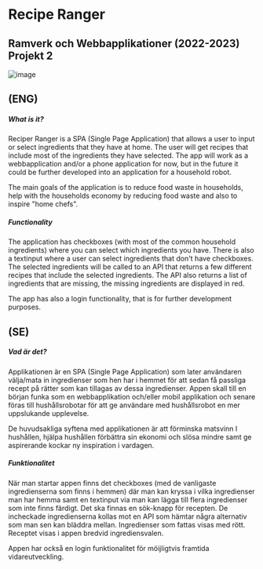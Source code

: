 # Recipe Ranger
## Ramverk och Webbapplikationer (2022-2023) Projekt 2

![image](https://user-images.githubusercontent.com/4623879/208313056-cabd6135-320b-4399-a46d-4c2dd4d467ec.png)

## (ENG)

##### What is it?
Reciper Ranger is a SPA (Single Page Application) that allows a user to input or select ingredients that they have at home. The user will get recipes that include most of the ingredients they have selected. The app will work as a webbapplication and/or a phone application for now, but in the future it could be further developed into an application for a household robot.

The main goals of the application is to reduce food waste in households, help with the households economy by reducing food waste and also to inspire "home chefs".

##### Functionality
The application has checkboxes (with most of the common household ingredients) where you can select which ingredients you have. There is also a textinput where a user can select ingredients that don't have checkboxes. The selected ingredients will be called to an API that returns a few different recipes that include the selected ingredients. The API also returns a list of ingredients that are missing, the missing ingredients are displayed in red.

The app has also a login functionality, that is for further development purposes.

## (SE)
##### Vad är det?
Applikationen är en SPA (Single Page Application) som later användaren välja/mata in ingredienser som hen har i hemmet för att sedan få passliga recept på rätter som kan tillagas av dessa ingredienser. Appen skall till en början funka som en webbapplikation och/eller mobil applikation och senare föras till hushållsrobotar för att ge användare med hushållsrobot en mer uppslukande upplevelse.

De huvudsakliga syftena med applikationen är att förminska matsvinn I hushållen, hjälpa hushållen förbättra sin ekonomi och slösa mindre samt ge aspirerande kockar ny inspiration i vardagen.

##### Funktionalitet
När man startar appen finns det checkboxes (med de vanligaste ingredienserna som finns i hemmen) där man kan kryssa i vilka ingredienser man har hemma samt en textinput via man kan lägga till flera ingredienser som inte finns färdigt. Det ska finnas en sök-knapp för recepten. De incheckade ingredienserna kollas mot en API som hämtar några alternativ som man sen kan bläddra mellan. Ingredienser som fattas visas med rött. Receptet visas i appen bredvid ingrediensvalen.

Appen har också en login funktionalitet för möijligtvis framtida vidareutveckling.
